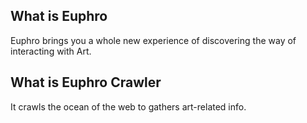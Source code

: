 ## What is Euphro

Euphro brings you a whole new experience of discovering the way of interacting with Art.

## What is Euphro Crawler

It crawls the ocean of the web to gathers art-related info.
